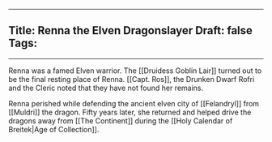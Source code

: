 
---
Title: Renna the Elven Dragonslayer
Draft: false
Tags:
  - 
---

Renna was a famed Elven warrior. The [[Druidess Goblin Lair]] turned out to be the final resting place of Renna. [[Capt. Ros]], the Drunken Dwarf Rofri and the Cleric noted that they have not found her remains. 

Renna perished while defending the ancient elven city of [[Felandryl]] from [[Muldri]] the dragon. Fifty years later, she returned and helped drive the dragons away from [[The Continent]] during the [[Holy Calendar of Breitek|Age of Collection]]. 